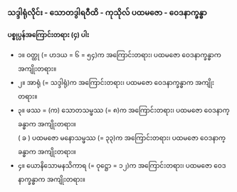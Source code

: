 ### သဒ္ဒါရုံလိုင်း - သောတဒွါရဝီထိ - ကုသိုလ် ပထမဇော - ဝေဒနာက္ခန္ဓာ

**ပစ္စုပ္ပန်အကြောင်းတရား (၄) ပါး**

- ၁။ ဝတ္ထု (= ဟဒယ = ၆ = ၅၄)က အကြောင်းတရား၊ ပထမဇော ဝေဒနာက္ခန္ဓာက အကျိုးတရား။
- ၂။ အာရုံ (= သဒ္ဒါရုံ)က အကြောင်းတရား၊ ပထမဇော ဝေဒနာက္ခန္ဓာက အကျိုးတရား။
- ၃။ ဖဿ = (က) သောတသမ္ဖဿ (= ၈)က အကြောင်းတရား၊ ပထမဇော ဝေဒနာက္ခန္ဓာက အကျိုးတရား။ <br>( ခ ) ပထမဇော မနောသမ္ဖဿ (= ၃၃)က အကြောင်းတရား၊ ပထမဇော ဝေဒနာက္ခန္ဓာက အကျိုးတရား။
- ၄။ ယောနိသောမနသိကာရ (= ဝုဋ္ဌော = ၁၂)က အကြောင်းတရား၊ ပထမဇော ဝေဒနာက္ခန္ဓာက အကျိုးတရား။
